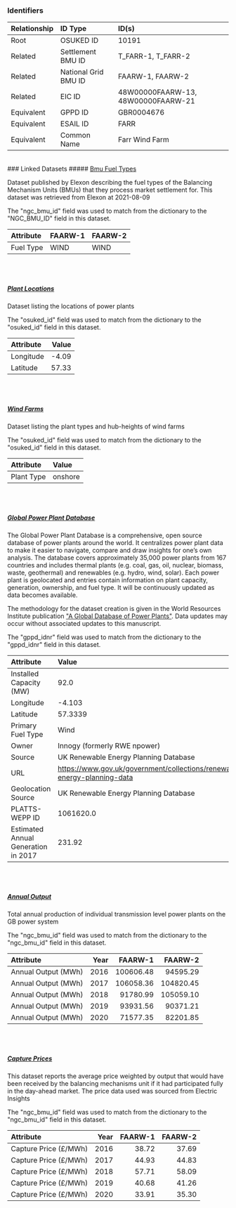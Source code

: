 ### Identifiers

| Relationship   | ID Type              | ID(s)                              |
|:---------------|:---------------------|:-----------------------------------|
| Root           | OSUKED ID            | 10191                              |
| Related        | Settlement BMU ID    | T_FARR-1, T_FARR-2                 |
| Related        | National Grid BMU ID | FAARW-1, FAARW-2                   |
| Related        | EIC ID               | 48W00000FAARW-13, 48W00000FAARW-21 |
| Equivalent     | GPPD ID              | GBR0004676                         |
| Equivalent     | ESAIL ID             | FARR                               |
| Equivalent     | Common Name          | Farr Wind Farm                     |

<br>
### Linked Datasets
##### <a href="https://raw.githubusercontent.com/OSUKED/Dictionary-Datasets/main/datasets/bmu-fuel-types/datapackage.json">Bmu Fuel Types</a>

Dataset published by Elexon describing the fuel types of the Balancing Mechanism Units (BMUs) that they process market settlement for. This dataset was retrieved from Elexon at 2021-08-09

The "ngc_bmu_id" field was used to match from the dictionary to the "NGC_BMU_ID" field in this dataset.

| Attribute   | FAARW-1   | FAARW-2   |
|:------------|:----------|:----------|
| Fuel Type   | WIND      | WIND      |

<br><br>
##### <a href="https://raw.githubusercontent.com/OSUKED/Dictionary-Datasets/main/datasets/plant-locations/datapackage.json">Plant Locations</a>

Dataset listing the locations of power plants

The "osuked_id" field was used to match from the dictionary to the "osuked_id" field in this dataset.

| Attribute   |   Value |
|:------------|--------:|
| Longitude   |   -4.09 |
| Latitude    |   57.33 |

<br><br>
##### <a href="https://raw.githubusercontent.com/OSUKED/Dictionary-Datasets/main/datasets/wind-farms/datapackage.json">Wind Farms</a>

Dataset listing the plant types and hub-heights of wind farms

The "osuked_id" field was used to match from the dictionary to the "osuked_id" field in this dataset.

| Attribute   | Value   |
|:------------|:--------|
| Plant Type  | onshore |

<br><br>
##### <a href="https://raw.githubusercontent.com/OSUKED/Dictionary-Datasets/main/datasets/global-power-plant-database/datapackage.json">Global Power Plant Database</a>

The Global Power Plant Database is a comprehensive, open source database of power plants around the world. It centralizes power plant data to make it easier to navigate, compare and draw insights for one’s own analysis. The database covers approximately 35,000 power plants from 167 countries and includes thermal plants (e.g. coal, gas, oil, nuclear, biomass, waste, geothermal) and renewables (e.g. hydro, wind, solar). Each power plant is geolocated and entries contain information on plant capacity, generation, ownership, and fuel type. It will be continuously updated as data becomes available. 

The methodology for the dataset creation is given in the World Resources Institute publication ["A Global Database of Power Plants"](https://www.wri.org/research/global-database-power-plants). Data updates may occur without associated updates to this manuscript.

The "gppd_idnr" field was used to match from the dictionary to the "gppd_idnr" field in this dataset.

| Attribute                           | Value                                                                    |
|:------------------------------------|:-------------------------------------------------------------------------|
| Installed Capacity (MW)             | 92.0                                                                     |
| Longitude                           | -4.103                                                                   |
| Latitude                            | 57.3339                                                                  |
| Primary Fuel Type                   | Wind                                                                     |
| Owner                               | Innogy (formerly RWE npower)                                             |
| Source                              | UK Renewable Energy Planning Database                                    |
| URL                                 | https://www.gov.uk/government/collections/renewable-energy-planning-data |
| Geolocation Source                  | UK Renewable Energy Planning Database                                    |
| PLATTS-WEPP ID                      | 1061620.0                                                                |
| Estimated Annual Generation in 2017 | 231.92                                                                   |

<br><br>
##### <a href="https://raw.githubusercontent.com/OSUKED/Dictionary-Datasets/main/datasets/annual-output/datapackage.json">Annual Output</a>

Total annual production of individual transmission level power plants on the GB power system

The "ngc_bmu_id" field was used to match from the dictionary to the "ngc_bmu_id" field in this dataset.

| Attribute           |   Year |   FAARW-1 |   FAARW-2 |
|:--------------------|-------:|----------:|----------:|
| Annual Output (MWh) |   2016 | 100606.48 |  94595.29 |
| Annual Output (MWh) |   2017 | 106058.36 | 104820.45 |
| Annual Output (MWh) |   2018 |  91780.99 | 105059.10 |
| Annual Output (MWh) |   2019 |  93931.56 |  90371.21 |
| Annual Output (MWh) |   2020 |  71577.35 |  82201.85 |

<br><br>
##### <a href="https://raw.githubusercontent.com/OSUKED/Dictionary-Datasets/main/datasets/capture-prices/datapackage.json">Capture Prices</a>

This dataset reports the average price weighted by output that would have been received by the balancing mechanisms unit if it had participated fully in the day-ahead market. The price data used was sourced from Electric Insights

The "ngc_bmu_id" field was used to match from the dictionary to the "ngc_bmu_id" field in this dataset.

| Attribute             |   Year |   FAARW-1 |   FAARW-2 |
|:----------------------|-------:|----------:|----------:|
| Capture Price (£/MWh) |   2016 |     38.72 |     37.69 |
| Capture Price (£/MWh) |   2017 |     44.93 |     44.83 |
| Capture Price (£/MWh) |   2018 |     57.71 |     58.09 |
| Capture Price (£/MWh) |   2019 |     40.68 |     41.26 |
| Capture Price (£/MWh) |   2020 |     33.91 |     35.30 |
